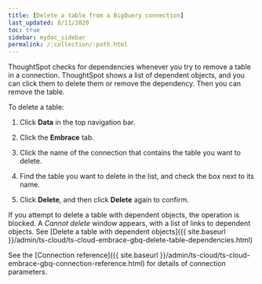 ```yaml
---
title: [Delete a table from a BigQuery connection]
last_updated: 8/11/2020
toc: true
sidebar: mydoc_sidebar
permalink: /:collection/:path.html
---
```


ThoughtSpot checks for dependencies whenever you try to remove a table in a connection. ThoughtSpot shows a list of dependent objects, and you can click them to delete them or remove the dependency. Then you can remove the table.

To delete a table:

1. Click **Data** in the top navigation bar.

2. Click the **Embrace** tab.

3. Click the name of the connection that contains the table you want to delete.

4. Find the table you want to delete in the list, and check the box next to its name.

5. Click **Delete**, and then click **Delete** again to confirm.

If you attempt to delete a table with dependent objects, the operation is blocked. A *Cannot delete* window appears, with a list of links to dependent objects. See [Delete a table with dependent objects]({{ site.baseurl }}/admin/ts-cloud/ts-cloud-embrace-gbq-delete-table-dependencies.html)

See the [Connection reference]({{ site.baseurl }}/admin/ts-cloud/ts-cloud-embrace-gbq-connection-reference.html) for details of connection parameters.
